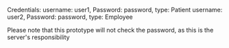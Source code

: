 Credentials:
username: user1, Password: password, type: Patient
username: user2, Password: password, type: Employee

Please note that this prototype will not check the password, as this is the server's responsibility
